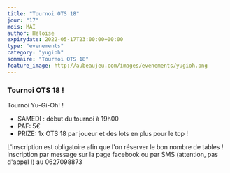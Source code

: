 ```yaml
---
title: "Tournoi OTS 18"
jour: "17"
mois: MAI
author: Héloïse
expirydate: 2022-05-17T23:00:00+00:00
type: "evenements"
category: "yugioh"
sommaire: "Tournoi OTS 18"
feature_image: http://aubeaujeu.com/images/evenements/yugioh.png
---
```

### Tournoi OTS 18 !

Tournoi Yu-Gi-Oh! !

- SAMEDI :  début du tournoi à 19h00
- PAF: 5€
- PRIZE: 1x OTS 18 par joueur et des lots en plus pour le top !

L'inscription est obligatoire afin que l'on réserver le bon nombre de tables !
Inscription par message sur la page facebook ou par SMS (attention, pas d'appel !) au 0627098873
